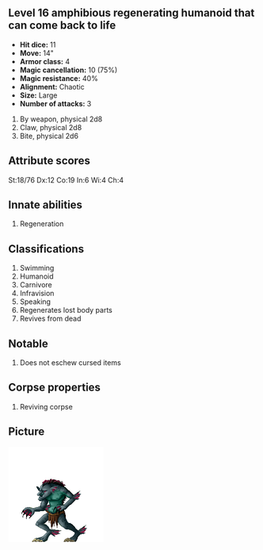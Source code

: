 ## Level 16 amphibious regenerating humanoid that can come back to life

- **Hit dice:** 11
- **Move:** 14"
- **Armor class:** 4
- **Magic cancellation:** 10 (75%)
- **Magic resistance:** 40%
- **Alignment:** Chaotic
- **Size:** Large
- **Number of attacks:** 3
1. By weapon, physical 2d8
2. Claw, physical 2d8
3. Bite, physical 2d6

## Attribute scores

St:18/76 Dx:12 Co:19 In:6 Wi:4 Ch:4

## Innate abilities

1. Regeneration

## Classifications

1. Swimming
2. Humanoid
3. Carnivore
4. Infravision
5. Speaking
6. Regenerates lost body parts
7. Revives from dead

## Notable

1. Does not eschew cursed items

## Corpse properties

1. Reviving corpse

## Picture

![Water troll](https://github.com/hyvanmielenpelit/GnollHackTileSet/blob/main/Monsters/water_troll/water_troll.png?raw=true)
